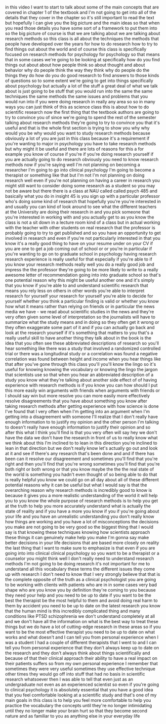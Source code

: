 in this video I want to start to talk about some of the main concepts that are covered in chapter 1 of the textbook and I'm not going to get into all of the details that they cover in the chapter so it's still important to read the text but hopefully I can give you the big picture and the main ideas so that when you read those details you have some sort of a framework to put them into so the big picture of course is that we are talking about we are talking about research methods so this class is all about the techniques the methods that people have developed over the years for how to do research how to try to find things out about the world and of course this class is specifically focused on research methods for psychology for psychology so that means that in some cases we're going to be looking at specifically how do you find things out about about how people think so about thought and about behavior why do people think the way they think why do people do the things they do how do you do good research to find answers to those kinds of questions so to some extent we're going to get into things specifically about psychology but actually a lot of the stuff a great deal of what we talk about is just going to be stuff that you would run into the same the same techniques the same methods the same issues and problems that you would run into if you were doing research in really any area so so in many ways you can just think of this as science class this is about how to do scientific research now the first thing that the textbook authors are going to try to convince you of since we're going to spend the rest of the semester talking about research methods they're going to try to convince you that it's useful and that is the whole first section is trying to show you why why would you be why would you want to study research methods because obviously a lot of you are just in this class because it's a requirement if you're wanting to major in psychology you have to take research methods but why might it be useful and there are lots of reasons for this a for example you know of course if you're if you're doing research yourself if you are actually going to do research obviously you need to know research methods now if you're saying well I'm not planning on becoming a researcher I'm going to go into clinical psychology I'm going to become a therapist or something like that but I'm not I'm not planning on doing research well even if you're not planning on having a career in research you might still want to consider doing some research as a student so you may not be aware but there there is a class at NAU called called psych 485 and basically what you do in insight 45 is you sign up with a particular professor who's doing some kind of research that hopefully you're you're interested in and usually you can kind of look around to see what the different teachers at the University are doing their research in and you pick someone that you're interested in working with and you actually get to as you know the class is not a sit down in a lecture room kind of a class but in actual working with the teacher with other students on real research that the professor is probably going to try to get published and so you have an opportunity to get involved in research and even if you're not particularly interested in that you know it's a really good thing to have on your resume under on your CV if you are one to get a job coming out of school or or you're in particular if you're wanting to go on to graduate school in psychology having research research experience is really useful for that especially if you're able to if you know your research methods really well you do a really good job and impress the the professor they're going to be more likely to write to a really awesome letter of recommendation going into into graduate school so that's one potential reason why this might be useful another one and it's simply that you know if you're able to and understand scientific research that means you rely less on others in other words you're able to interpret research for yourself your research for yourself you're able to decide for yourself whether you think a particular finding is valid or whether you know how what it means rather than relying on friends or in particular the news media we have - we read about scientific studies in the news and they're very often given some level of interpretation so the journalists will have to summarize what the study means and in doing so they often get it wrong or they often exaggerate some part of it and if you can actually go back and look at the research yourself if it's something that matters to you that's a really useful skill to have another thing they talk about in the book is the idea that you often see these abbreviated descriptions of research so you'll hear something like there was a study that involved a randomized controlled trial or there was a longitudinal study or a correlation was found a negative correlation was found between height and income when you hear things like that after you've gone through this class you'll you'll know the lingo so it's useful for knowing knowing the vocabulary or knowing the lingo the jargon that scientists use so that when you hear an abbreviated description of a study you know what they're talking about another side effect of of having experience with research methods is if you know you can how should I put this more easily win arguments with friends when arguments with friends or I should say win but more resolve you can more easily more effectively resolve disagreements that you have about something you know after taking research methods after getting experience with how science is done I've found that I very often when I'm getting into an argument when I'm getting into a disagreement with someone I'll realize that I don't really have enough information to to justify my opinion and the other person I'm talking to doesn't really have enough information to justify their opinion and so after this what I think you'll find is that you very often will say hey we don't have the data we don't have the research in front of us to really know what we think about this I'm inclined to to lean in this direction you're inclined to lean in that direction but we don't really know let's actually go out and look at it and see if there's any research that's been done and and if there has been can it resolve our disagreement and sometimes you'll find that you're right and then you'll find that you're wrong sometimes you'll find that you're both right or both wrong or that you know maybe the the the real state of the world is something you hadn't even thought of so being able to do that is really helpful you know we could go on all day about all of these different potential reasons why it can be useful but what I would say is that the overarching reason why research methods is incredibly good to know is because it gives you a more realistic understanding of the world it will help you to you know the whole purpose of research methods is to help you get at the truth to help you more accurately understand what is actually the state of reality and if you have a more you know if you if you're going about your life and you have an unrealistic understanding you don't really know how things are working and you have a lot of misconceptions the decisions you make are not going to be very good so the biggest thing that I would say is that knowing these techniques knowing how scientists approach these things it can genuinely make help you make I'm gonna say make better decisions in your life decisions that are based more closely on reality the last thing that I want to make sure to emphasize is that even if you are going into into clinical clinical psychology so you want to be a therapist or a counselor you might think well I don't really need to understand research methods I'm not going to be doing research it's not important for me to understand all this vocabulary these terms the different issues they come up with research I don't need to know that I very strongly believe that that is the complete opposite of the truth as a clinical psychologist you are going to be working with clients with patients who are in in some cases very bad shape who are you know you by definition they're coming to you because they need your help and you need to be up to date if you want to be the best the therapist be the most helpful to them and avoid doing real harm to them by accident you need to be up to date on the latest research you know that the human mind is this incredibly complicated thing and many conditions like PTSD schizophrenia we don't understand completely at all and we don't have all the information on what is the best way to treat these things but we do have a lot of cutting-edge research in these areas so if you want to be the most effective therapist you need to be up to date on what works and what doesn't and I can tell you from personal experience when I was a student I had a couple of different therapists that I went to and I can tell you from personal experience that they don't always keep up to date on the research and they don't always think about things scientifically and because of that their clinical approach their ability to have a real impact on their patients suffers so from my own personal experience I remember that sometimes they were very useful sometimes they use effective technique other times they would go off into stuff that had no basis in scientific research whatsoever then I was able to tell that even just as an undergraduate not even as an experienced scientist so even if you're going to clinical psychology it is absolutely essential that you have a good idea that you feel comfortable looking at a scientific study and that's one of my main goals in this class is to help you feel more comfortable to help you practice the vocabulary the concepts until they're no longer intimidating until they no longer make your brain hurt so that they become second nature and as familiar to you as anything else in your everyday life